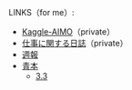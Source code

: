 LINKS（for me）:

- [Kaggle-AIMO](https://github.com/shirakurak/kaggle-ai-mathematical-olympiad-progress-prize-1)（private）
- [仕事に関する日誌](https://github.com/shirakurak/wced_kiloque/issues/53)（private）
- [週報](https://github.com/shirakurak/pipe/blob/main/09_Kaggle/Kaggle%E9%83%A8/%E9%80%B1%E5%A0%B1.md)
- [青本](https://github.com/shirakurak/pipe/tree/main/09_Kaggle/Kaggle%E9%83%A8/%E9%9D%92%E6%9C%AC)
  - [3.3](https://github.com/shirakurak/wced_kiloque/blob/master/%E9%9D%92%E6%9C%AC/3_3.md)
